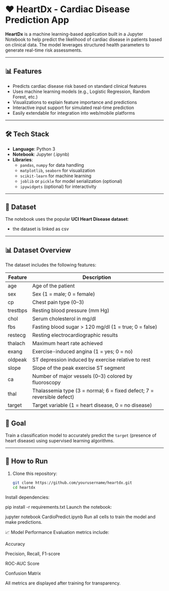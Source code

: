 # ❤️ HeartDx - Cardiac Disease Prediction App

**HeartDx** is a machine learning-based application built in a Jupyter Notebook to help predict the likelihood of cardiac disease in patients based on clinical data. The model leverages structured health parameters to generate real-time risk assessments.

---

## 📊 Features

- Predicts cardiac disease risk based on standard clinical features
- Uses machine learning models (e.g., Logistic Regression, Random Forest, etc.)
- Visualizations to explain feature importance and predictions
- Interactive input support for simulated real-time prediction
- Easily extendable for integration into web/mobile platforms

---

## 🛠️ Tech Stack

- **Language**: Python 3
- **Notebook**: Jupyter (.ipynb)
- **Libraries**:
  - `pandas`, `numpy` for data handling
  - `matplotlib`, `seaborn` for visualization
  - `scikit-learn` for machine learning
  - `joblib` or `pickle` for model serialization (optional)
  - `ipywidgets` (optional) for interactivity

---

## 🧠 Dataset

The notebook uses the popular **UCI Heart Disease dataset**:
- the dataset is linked as csv
---

## 📊 Dataset Overview

The dataset includes the following features:

| Feature     | Description                                    |
|-------------|------------------------------------------------|
| age         | Age of the patient                             |
| sex         | Sex (1 = male; 0 = female)                     |
| cp          | Chest pain type (0–3)                          |
| trestbps    | Resting blood pressure (mm Hg)                 |
| chol        | Serum cholesterol in mg/dl                     |
| fbs         | Fasting blood sugar > 120 mg/dl (1 = true; 0 = false) |
| restecg     | Resting electrocardiographic results           |
| thalach     | Maximum heart rate achieved                    |
| exang       | Exercise-induced angina (1 = yes; 0 = no)      |
| oldpeak     | ST depression induced by exercise relative to rest |
| slope       | Slope of the peak exercise ST segment          |
| ca          | Number of major vessels (0–3) colored by fluoroscopy |
| thal        | Thalassemia type (3 = normal; 6 = fixed defect; 7 = reversible defect) |
| target      | Target variable (1 = heart disease, 0 = no disease) |

## 🧠 Goal

Train a classification model to accurately predict the `target` (presence of heart disease) using supervised learning algorithms.

---

## 🧪 How to Run

1. Clone this repository:
   ```bash
   git clone https://github.com/yourusername/heartdx.git
   cd heartdx
Install dependencies:

pip install -r requirements.txt
Launch the notebook:

jupyter notebook CardioPredict.ipynb
Run all cells to train the model and make predictions.

📈 Model Performance
Evaluation metrics include:

Accuracy

Precision, Recall, F1-score

ROC-AUC Score

Confusion Matrix

All metrics are displayed after training for transparency.
